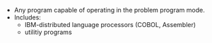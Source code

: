 - Any program capable of operating in the problem program mode.
- Includes:
	- IBM-distributed language processors (COBOL, Assembler)
	- utilitiy programs